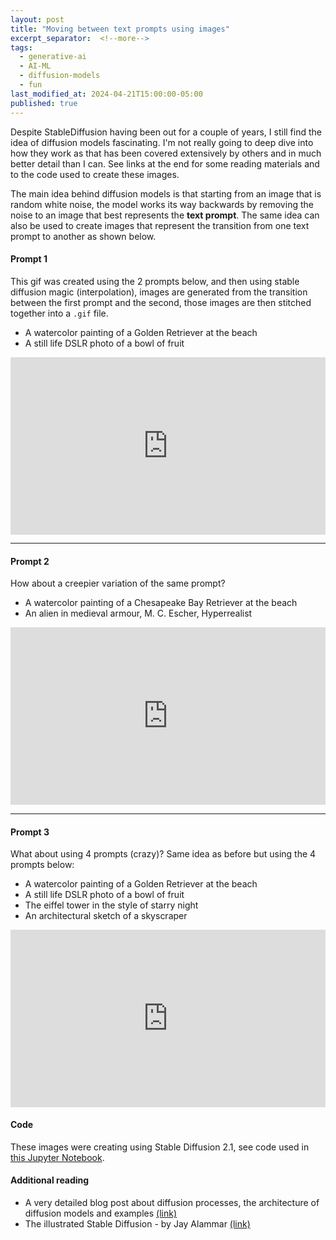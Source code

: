 ```yaml
---
layout: post
title: "Moving between text prompts using images"
excerpt_separator:  <!--more-->
tags:
  - generative-ai
  - AI-ML
  - diffusion-models
  - fun
last_modified_at: 2024-04-21T15:00:00-05:00
published: true
---
```


Despite StableDiffusion having been out for a couple of years, I still find the idea of diffusion models fascinating. I'm not really going to deep dive into how they work as that has been covered extensively by others and in much better detail than I can. See links at the end for some reading materials and to the code used to create these images.

The main idea behind diffusion models is that starting from an image that is random white noise, the model works its way backwards by removing the noise to an image that best represents the **text prompt**. The same idea can also be used to create images that represent the transition from one text prompt to another as shown below.

#### Prompt 1

This gif was created using the 2 prompts below, and then using stable diffusion magic (interpolation), images are generated from the transition between the first prompt and the second, those images are then stitched together into a `.gif` file.

- A watercolor painting of a Golden Retriever at the beach
- A still life DSLR photo of a bowl of fruit

<div style="position: relative; padding-bottom: 56.25%; height: 0;"><iframe src="https://jumpshare.com/embed/X8r0iQDmGiJeDBbQbURg" frameborder="0" webkitallowfullscreen mozallowfullscreen allowfullscreen style="position: absolute; top: 0; left: 0; width: 100%; height: 100%;"></iframe></div>

<!--more-->

-------

#### Prompt 2

How about a creepier variation of the same prompt?

- A watercolor painting of a Chesapeake Bay Retriever at the beach
- An alien in medieval armour, M. C. Escher, Hyperrealist

<div style="position: relative; padding-bottom: 56.25%; height: 0;"><iframe src="https://jumpshare.com/embed/Go6EDtQ7GN00orj5EY09" frameborder="0" webkitallowfullscreen mozallowfullscreen allowfullscreen style="position: absolute; top: 0; left: 0; width: 100%; height: 100%;"></iframe></div>

-------

#### Prompt 3

What about using 4 prompts (crazy)? Same idea as before but using the 4 prompts below:

- A watercolor painting of a Golden Retriever at the beach
- A still life DSLR photo of a bowl of fruit
- The eiffel tower in the style of starry night
- An architectural sketch of a skyscraper

<div style="position: relative; padding-bottom: 56.25%; height: 0;"><iframe src="https://jumpshare.com/embed/TDjB5J5UKSNM1ROnUSAA" frameborder="0" webkitallowfullscreen mozallowfullscreen allowfullscreen style="position: absolute; top: 0; left: 0; width: 100%; height: 100%;"></iframe></div>

#### Code

These images were creating using Stable Diffusion 2.1, see code used in [this Jupyter Notebook](https://colab.research.google.com/drive/1zXOsD9FA0WyGZSAkygRRyYnrivuWuuSc?usp=sharing).

#### Additional reading

- A very detailed blog post about diffusion processes, the architecture of diffusion models and examples [(link)](https://blog.marvik.ai/2023/11/28/an-introduction-to-diffusion-models-and-stable-diffusion/)
- The illustrated Stable Diffusion - by Jay Alammar [(link)](https://jalammar.github.io/illustrated-stable-diffusion/)